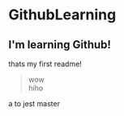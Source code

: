 # GithubLearning
## I'm learning Github!  
thats my first readme!  
> wow  
hiho



a to jest master